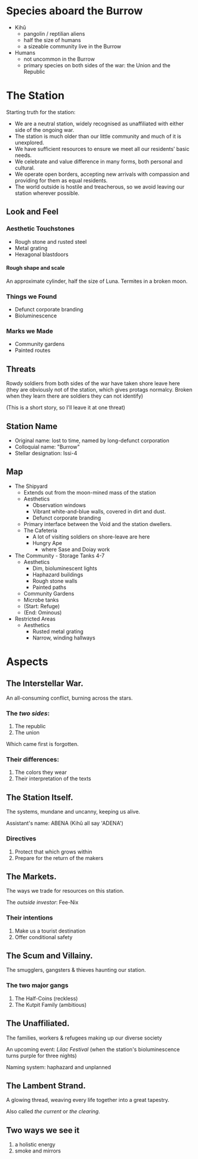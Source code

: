 # Species aboard the Burrow
- Kihǔ
	+ pangolin / reptilian aliens
	+ half the size of humans
	+ a sizeable community live in the Burrow
- Humans
	+ not uncommon in the Burrow
	+ primary species on both sides of the war: the Union and the Republic


# The Station
Starting truth for the station:

- We are a neutral station, widely recognised as unaffiliated with either side of the ongoing war.
- The station is much older than our little community and much of it is unexplored.
- We have sufficient resources to ensure we meet all our residents’ basic needs.
- We celebrate and value difference in many forms, both personal and cultural.
- We operate open borders, accepting new arrivals with compassion and providing for them as equal residents.
- The world outside is hostile and treacherous, so we avoid leaving our station wherever possible.

## Look and Feel
### Aesthetic Touchstones
- Rough stone and rusted steel
- Metal grating
- Hexagonal blastdoors

#### Rough shape and scale
An approximate cylinder, half the size of Luna. Termites in a broken moon.

### Things we Found
- Defunct corporate branding
- Bioluminescence

### Marks we Made
- Community gardens
- Painted routes

## Threats
Rowdy soldiers from both sides of the war have taken shore leave here
(they are obviously not of the station, which gives protags normalcy. Broken when they learn there are soldiers they can not identify)

(This is a short story, so I'll leave it at one threat)


## Station Name
- Original name: lost to time, named by long-defunct corporation
- Colloquial name: "Burrow"
- Stellar designation: Issi-4

## Map
- The Shipyard
	+ Extends out from the moon-mined mass of the station
	+ Aesthetics
		* Observation windows
		* Vibrant white-and-blue walls, covered in dirt and dust.
		* Defunct corporate branding
	+ Primary interface between the Void and the station dwellers.
	+ The Cafeteria
		* A lot of visiting soldiers on shore-leave are here
		* Hungry Ape
			- where Sase and Doiay work
- The Community - Storage Tanks 4-7
	+ Aesthetics
		* Dim, bioluminescent lights
		* Haphazard buildings
		* Rough stone walls
		* Painted paths
	+ Community Gardens
	+ Microbe tanks
	+ (Start: Refuge)
	+ (End: Ominous)
- Restricted Areas
	+ Aesthetics
		* Rusted metal grating
		* Narrow, winding hallways

# Aspects

## The Interstellar War.
An all-consuming conflict, burning across the stars.

### The *two sides*:
1. The republic
2. The union

Which came first is forgotten.

### Their differences:
1. The colors they wear
2. Their interpretation of the texts


## The Station Itself.
The systems, mundane and uncanny, keeping us alive.

Assistant's name: ABENA
(Kihǔ all say 'ADENA')

### Directives
1. Protect that which grows within
2. Prepare for the return of the makers


## The Markets.
The ways we trade for resources on this station.

The *outside investor*: Fee-Nix
### Their intentions
1. Make us a tourist destination
2. Offer conditional safety


## The Scum and Villainy.
The smugglers, gangsters & thieves haunting our station.

### The two major gangs
1. The Half-Coins (reckless)
2. The Kutpit Family (ambitious)

## The Unaffiliated.
The families, workers & refugees making up our diverse society

An upcoming event: *Lilac Festival* (when the station's bioluminescence turns purple for three nights)

Naming system: haphazard and unplanned

## The Lambent Strand.
A glowing thread, weaving every life together into a great tapestry.

Also called _the current_ or _the clearing_.

## Two ways we see it
1. a holistic energy
2. smoke and mirrors
